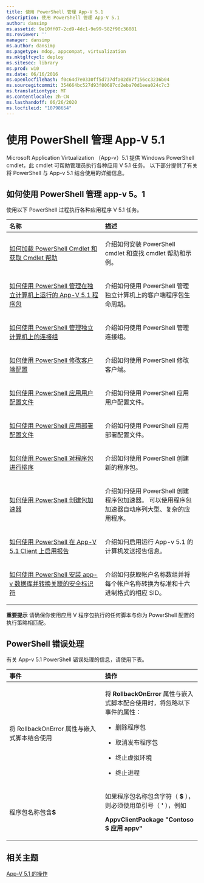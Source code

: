 ```yaml
---
title: 使用 PowerShell 管理 App-V 5.1
description: 使用 PowerShell 管理 App-V 5.1
author: dansimp
ms.assetid: 9e10ff07-2cd9-4dc1-9e99-582f90c36081
ms.reviewer: ''
manager: dansimp
ms.author: dansimp
ms.pagetype: mdop, appcompat, virtualization
ms.mktglfcycl: deploy
ms.sitesec: library
ms.prod: w10
ms.date: 06/16/2016
ms.openlocfilehash: f0c64d7e0330ff5d737dfa02d87f156cc3236b04
ms.sourcegitcommit: 354664bc527d93f80687cd2eba70d1eea024c7c3
ms.translationtype: MT
ms.contentlocale: zh-CN
ms.lasthandoff: 06/26/2020
ms.locfileid: "10798654"
---
```

# 使用 PowerShell 管理 App-V 5.1


Microsoft Application Virtualization （App-v）5.1 提供 Windows PowerShell cmdlet，此 cmdlet 可帮助管理员执行各种应用 V 5.1 任务。 以下部分提供了有关将 PowerShell 与 App-v 5.1 结合使用的详细信息。

## 如何使用 PowerShell 管理 app-v 5。1


使用以下 PowerShell 过程执行各种应用程序 V 5.1 任务。

<table>
<colgroup>
<col width="50%" />
<col width="50%" />
</colgroup>
<thead>
<tr class="header">
<th align="left">名称</th>
<th align="left">描述</th>
</tr>
</thead>
<tbody>
<tr class="odd">
<td align="left"><p><a href="how-to-load-the-powershell-cmdlets-and-get-cmdlet-help-51.md" data-raw-source="[How to Load the PowerShell Cmdlets and Get Cmdlet Help](how-to-load-the-powershell-cmdlets-and-get-cmdlet-help-51.md)">如何加载 PowerShell Cmdlet 和获取 Cmdlet 帮助</a></p></td>
<td align="left"><p>介绍如何安装 PowerShell cmdlet 和查找 cmdlet 帮助和示例。</p></td>
</tr>
<tr class="even">
<td align="left"><p><a href="how-to-manage-app-v-51-packages-running-on-a-stand-alone-computer-by-using-powershell.md" data-raw-source="[How to Manage App-V 5.1 Packages Running on a Stand-Alone Computer by Using PowerShell](how-to-manage-app-v-51-packages-running-on-a-stand-alone-computer-by-using-powershell.md)">如何使用 PowerShell 管理在独立计算机上运行的 App-V 5.1 程序包</a></p></td>
<td align="left"><p>介绍如何使用 PowerShell 管理独立计算机上的客户端程序包生命周期。</p></td>
</tr>
<tr class="odd">
<td align="left"><p><a href="how-to-manage-connection-groups-on-a-stand-alone-computer-by-using-powershell51.md" data-raw-source="[How to Manage Connection Groups on a Stand-alone Computer by Using PowerShell](how-to-manage-connection-groups-on-a-stand-alone-computer-by-using-powershell51.md)">如何使用 PowerShell 管理独立计算机上的连接组</a></p></td>
<td align="left"><p>介绍如何使用 PowerShell 管理连接组。</p></td>
</tr>
<tr class="even">
<td align="left"><p><a href="how-to-modify-client-configuration-by-using-powershell51.md" data-raw-source="[How to Modify Client Configuration by Using PowerShell](how-to-modify-client-configuration-by-using-powershell51.md)">如何使用 PowerShell 修改客户端配置</a></p></td>
<td align="left"><p>介绍如何使用 PowerShell 修改客户端。</p></td>
</tr>
<tr class="odd">
<td align="left"><p><a href="how-to-apply-the-user-configuration-file-by-using-powershell51.md" data-raw-source="[How to Apply the User Configuration File by Using PowerShell](how-to-apply-the-user-configuration-file-by-using-powershell51.md)">如何使用 PowerShell 应用用户配置文件</a></p></td>
<td align="left"><p>介绍如何使用 PowerShell 应用用户配置文件。</p></td>
</tr>
<tr class="even">
<td align="left"><p><a href="how-to-apply-the-deployment-configuration-file-by-using-powershell51.md" data-raw-source="[How to Apply the Deployment Configuration File by Using PowerShell](how-to-apply-the-deployment-configuration-file-by-using-powershell51.md)">如何使用 PowerShell 应用部署配置文件</a></p></td>
<td align="left"><p>介绍如何使用 PowerShell 应用部署配置文件。</p></td>
</tr>
<tr class="odd">
<td align="left"><p><a href="how-to-sequence-a-package--by-using-powershell-51.md" data-raw-source="[How to Sequence a Package by Using PowerShell](how-to-sequence-a-package--by-using-powershell-51.md)">如何使用 PowerShell 对程序包进行排序</a></p></td>
<td align="left"><p>介绍如何使用 PowerShell 创建新的程序包。</p></td>
</tr>
<tr class="even">
<td align="left"><p><a href="how-to-create-a-package-accelerator-by-using-powershell51.md" data-raw-source="[How to Create a Package Accelerator by Using PowerShell](how-to-create-a-package-accelerator-by-using-powershell51.md)">如何使用 PowerShell 创建包加速器</a></p></td>
<td align="left"><p>介绍如何使用 PowerShell 创建程序包加速器。 可以使用程序包加速器自动序列大型、复杂的应用程序。</p></td>
</tr>
<tr class="odd">
<td align="left"><p><a href="how-to-enable-reporting-on-the-app-v-51-client-by-using-powershell.md" data-raw-source="[How to Enable Reporting on the App-V 5.1 Client by Using PowerShell](how-to-enable-reporting-on-the-app-v-51-client-by-using-powershell.md)">如何使用 PowerShell 在 App-V 5.1 Client 上启用报告</a></p></td>
<td align="left"><p>介绍如何启用运行 App-v 5.1 的计算机发送报告信息。</p></td>
</tr>
<tr class="even">
<td align="left"><p><a href="how-to-install-the-app-v-databases-and-convert-the-associated-security-identifiers--by-using-powershell51.md" data-raw-source="[How to Install the App-V Databases and Convert the Associated Security Identifiers by Using PowerShell](how-to-install-the-app-v-databases-and-convert-the-associated-security-identifiers--by-using-powershell51.md)">如何使用 PowerShell 安装 app-v 数据库并转换关联的安全标识符</a></p></td>
<td align="left"><p>介绍如何获取帐户名称数组并将每个帐户名称转换为标准和十六进制格式的相应 SID。</p></td>
</tr>
</tbody>
</table>

 

**重要提示** 请确保你使用应用 V 程序包执行的任何脚本与你为 PowerShell 配置的执行策略相匹配。

 

## PowerShell 错误处理


有关 App-v 5.1 PowerShell 错误处理的信息，请使用下表。

<table>
<colgroup>
<col width="50%" />
<col width="50%" />
</colgroup>
<thead>
<tr class="header">
<th align="left">事件</th>
<th align="left">操作</th>
</tr>
</thead>
<tbody>
<tr class="odd">
<td align="left"><p>将 RollbackOnError 属性与嵌入式脚本结合使用</p></td>
<td align="left"><p>将 <strong> RollbackOnError </strong> 属性与嵌入式脚本配合使用时，将忽略以下事件的属性：</p>
<ul>
<li><p>删除程序包</p></li>
<li><p>取消发布程序包</p></li>
<li><p>终止虚拟环境</p></li>
<li><p>终止进程</p></li>
</ul></td>
</tr>
<tr class="even">
<td align="left"><p>程序包名称包含<strong>$</strong></p></td>
<td align="left"><p>如果程序包名称包含字符（ <strong> $ </strong> ），则必须使用单引号（ <strong> ' </strong> ），例如</p>
<p><strong>AppvClientPackage "Contoso $ 应用 appv"</strong></p></td>
</tr>
</tbody>
</table>

 






## 相关主题


[App-V 5.1 的操作](operations-for-app-v-51.md)

 

 





